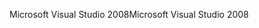 <span data-ttu-id="3a62f-101">Microsoft Visual Studio 2008</span><span class="sxs-lookup"><span data-stu-id="3a62f-101">Microsoft Visual Studio 2008</span></span>